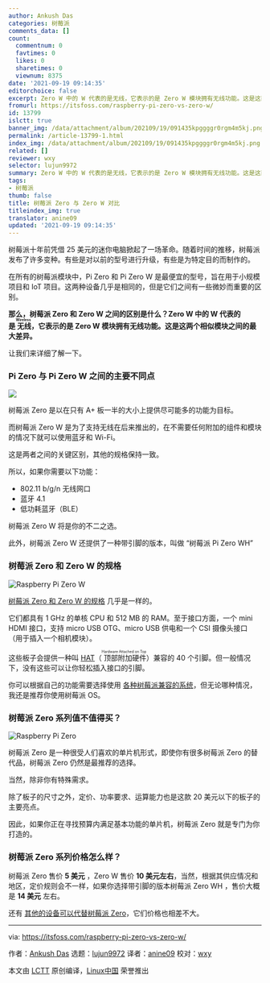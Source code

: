 ```yaml
---
author: Ankush Das
categories: 树莓派
comments_data: []
count:
  commentnum: 0
  favtimes: 0
  likes: 0
  sharetimes: 0
  viewnum: 8375
date: '2021-09-19 09:14:35'
editorchoice: false
excerpt: Zero W 中的 W 代表的是无线，它表示的是 Zero W 模块拥有无线功能。这是这两个相似模块之间的最大差异。
fromurl: https://itsfoss.com/raspberry-pi-zero-vs-zero-w/
id: 13799
islctt: true
banner_img: /data/attachment/album/202109/19/091435kpggggr0rgm4m5kj.png
permalink: /article-13799-1.html
index_img: /data/attachment/album/202109/19/091435kpggggr0rgm4m5kj.png.thumb.jpg
related: []
reviewer: wxy
selector: lujun9972
summary: Zero W 中的 W 代表的是无线，它表示的是 Zero W 模块拥有无线功能。这是这两个相似模块之间的最大差异。
tags:
- 树莓派
thumb: false
title: 树莓派 Zero 与 Zero W 对比
titleindex_img: true
translator: anine09
updated: '2021-09-19 09:14:35'
---
```


树莓派十年前凭借 25 美元的迷你电脑掀起了一场革命。随着时间的推移，树莓派发布了许多变种。有些是对以前的型号进行升级，有些是为特定目的而制作的。


在所有的树莓派模块中，Pi Zero 和 Pi Zero W 是最便宜的型号，旨在用于小规模项目和 IoT 项目。这两种设备几乎是相同的，但是它们之间有一些微妙而重要的区别。


**那么，树莓派 Zero 和 Zero W 之间的区别是什么？Zero W 中的 W 代表的是<ruby> 无线 <rt>  Wireless </rt></ruby>，它表示的是 Zero W 模块拥有无线功能。这是这两个相似模块之间的最大差异。**


让我们来详细了解一下。


### Pi Zero 与 Pi Zero W 之间的主要不同点


![](/data/attachment/album/202109/19/091435kpggggr0rgm4m5kj.png)


树莓派 Zero 是以在只有 A+ 板一半的大小上提供尽可能多的功能为目标。


而树莓派 Zero W 是为了支持无线在后来推出的，在不需要任何附加的组件和模块的情况下就可以使用蓝牙和 Wi-Fi。


这是两者之间的关键区别，其他的规格保持一致。


所以，如果你需要以下功能：


* 802.11 b/g/n 无线网口
* 蓝牙 4.1
* 低功耗蓝牙（BLE）


树莓派 Zero W 将是你的不二之选。


此外，树莓派 Zero W 还提供了一种带引脚的版本，叫做 “树莓派 Pi Zero WH”


### 树莓派 Zero 和 Zero W 的规格


![Raspberry Pi Zero W](/data/attachment/album/202109/19/091435v663bmb4p6pmu167.png)


[树莓派 Zero 和 Zero W 的规格](https://itsfoss.com/raspberry-pi-zero-w/) 几乎是一样的。


它们都具有 1 GHz 的单核 CPU 和 512 MB 的 RAM。至于接口方面，一个 mini HDMI 接口，支持 micro USB OTG、micro USB 供电和一个 CSI 摄像头接口（用于插入一个相机模块）。


这些板子会提供一种叫 [HAT](https://github.com/raspberrypi/hats)（<ruby> 顶部附加硬件 <rt>  Hardware Attached on Top </rt></ruby>）兼容的 40 个引脚。但一般情况下，没有这些可以让你轻松插入接口的引脚。


你可以根据自己的功能需要选择使用 [各种树莓派兼容的系统](https://itsfoss.com/raspberry-pi-os/)，但无论哪种情况，我还是推荐你使用树莓派 OS。


### 树莓派 Zero 系列值不值得买？


![Raspberry Pi Zero](/data/attachment/album/202109/19/091436a7w25077b2207571.png)


树莓派 Zero 是一种很受人们喜欢的单片机形式，即使你有很多树莓派 Zero 的替代品，树莓派 Zero 仍然是最推荐的选择。


当然，除非你有特殊需求。


除了板子的尺寸之外，定价、功率要求、运算能力也是这款 20 美元以下的板子的主要亮点。


因此，如果你正在寻找预算内满足基本功能的单片机，树莓派 Zero 就是专门为你打造的。


### 树莓派 Zero 系列价格怎么样？


树莓派 Zero 售价 **5 美元** ，Zero W 售价 **10 美元左右**，当然，根据其供应情况和地区，定价规则会不一样，如果你选择带引脚的版本树莓派 Zero WH ，售价大概是 **14 美元** 左右。


还有 [其他的设备可以代替树莓派 Zero](https://itsfoss.com/raspberry-pi-zero-alternatives/)，它们价格也相差不大。




---


via: <https://itsfoss.com/raspberry-pi-zero-vs-zero-w/>


作者：[Ankush Das](https://itsfoss.com/author/ankush/) 选题：[lujun9972](https://github.com/lujun9972) 译者：[anine09](https://github.com/anine09) 校对：[wxy](https://github.com/wxy)


本文由 [LCTT](https://github.com/LCTT/TranslateProject) 原创编译，[Linux中国](https://linux.cn/) 荣誉推出